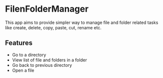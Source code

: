 # FilenFolderManager
This app aims to provide simpler way to manage file and folder related tasks like create, delete, copy, paste, cut, rename etc. 
## Features
- Go to a directory
- View list of file and folders in a folder
- Go back to previous directory
- Open a file
